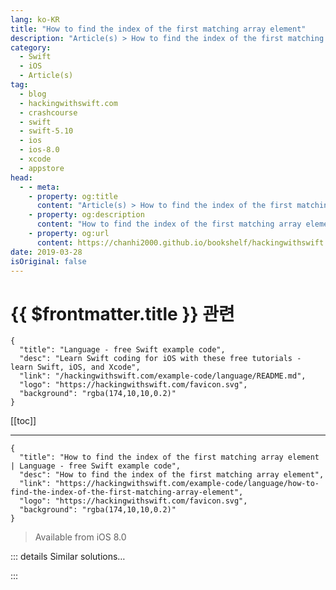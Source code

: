 ```yaml
---
lang: ko-KR
title: "How to find the index of the first matching array element"
description: "Article(s) > How to find the index of the first matching array element"
category:
  - Swift
  - iOS
  - Article(s)
tag: 
  - blog
  - hackingwithswift.com
  - crashcourse
  - swift
  - swift-5.10
  - ios
  - ios-8.0
  - xcode
  - appstore
head:
  - - meta:
    - property: og:title
      content: "Article(s) > How to find the index of the first matching array element"
    - property: og:description
      content: "How to find the index of the first matching array element"
    - property: og:url
      content: https://chanhi2000.github.io/bookshelf/hackingwithswift.com/example-code/language/how-to-find-the-index-of-the-first-matching-array-element.html
date: 2019-03-28
isOriginal: false
---
```


# {{ $frontmatter.title }} 관련

```component VPCard
{
  "title": "Language - free Swift example code",
  "desc": "Learn Swift coding for iOS with these free tutorials - learn Swift, iOS, and Xcode",
  "link": "/hackingwithswift.com/example-code/language/README.md",
  "logo": "https://hackingwithswift.com/favicon.svg",
  "background": "rgba(174,10,10,0.2)"
}
```

[[toc]]

---

```component VPCard
{
  "title": "How to find the index of the first matching array element | Language - free Swift example code",
  "desc": "How to find the index of the first matching array element",
  "link": "https://hackingwithswift.com/example-code/language/how-to-find-the-index-of-the-first-matching-array-element",
  "logo": "https://hackingwithswift.com/favicon.svg",
  "background": "rgba(174,10,10,0.2)"
}
```

> Available from iOS 8.0

<!-- TODO: 작성 -->

<!-- 
If you have an array of items and want to find the first item that matches a specific condition, you should use the `index(where:)` method. This accepts a closure of code to use as a test, applies that test to all elements in an array, then returns the index of the first item to match it. If no item matches you’ll get back nil, so be prepared to unwrap the optional you get sent back.

For example, if we had an array of numbers:

```swift
let numbers = [2, 4, 6, 8, 9, 10]
```

We could find the first odd number like this:

```swift
let firstOdd = numbers.index { $0 % 2 == 1 }
```

That will send back 4 as an optional integer, because the first odd number (9) is at index four.

-->

::: details Similar solutions…

<!--
/example-code/language/how-to-find-the-first-matching-element-in-an-array">How to find the first matching element in an array 
/example-code/language/how-to-count-element-frequencies-in-an-array">How to count element frequencies in an array 
/example-code/language/how-to-get-a-random-element-from-an-array-using-randomelement">How to get a random element from an array using randomElement() 
/example-code/language/how-to-count-matching-items-in-an-array">How to count matching items in an array 
/example-code/language/how-to-remove-the-first-or-last-item-from-an-array">How to remove the first or last item from an array</a>
-->

:::

